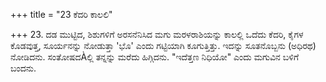 +++
title = "23 ಕೆದರಿ ಕಾಲಲಿ"

+++
23. ದಡ ಮುಟ್ಟಿದ, ಶಿಶುಗಳಿಗೆ ಅರಸನೆನಿಸಿದ ಮಗು ಮರಳರಾಶಿಯನ್ನು ಕಾಲಲ್ಲಿ ಒದೆದು ಕೆದರಿ, ಕೈಗಳ ಕೊಡವುತ್ತ, ಸೂರ್ಯನನ್ನು ನೋಡುತ್ತಾ 'ಭೊ' ಎಂದು ಗಟ್ಟಿಯಾಗಿ ಕೂಗುತ್ತಿತ್ತು. ಇದನ್ನು ಸೂತನೊಬ್ಬನು (ಅಧಿರಥ) ನೋಡಿದನು. ಸಂತೋಷದÀಲ್ಲಿ ತನ್ನನ್ನು ಮರೆದು ಹಿಗ್ಗಿದನು. "ಇದೆತ್ತಣ ನಿಧಿಯೋ" ಎಂದು ಮಗುವಿನ ಬಳಿಗೆ ಬಂದನು.